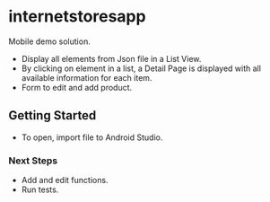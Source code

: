 # internetstoresapp
Mobile demo solution.
- Display all elements from Json file in a List View.
- By clicking on element in a list, a Detail Page is displayed with all available information for each item.
- Form to edit and add product.

## Getting Started
- To open, import file to Android Studio.

### Next Steps
- Add and edit functions.
- Run tests.

